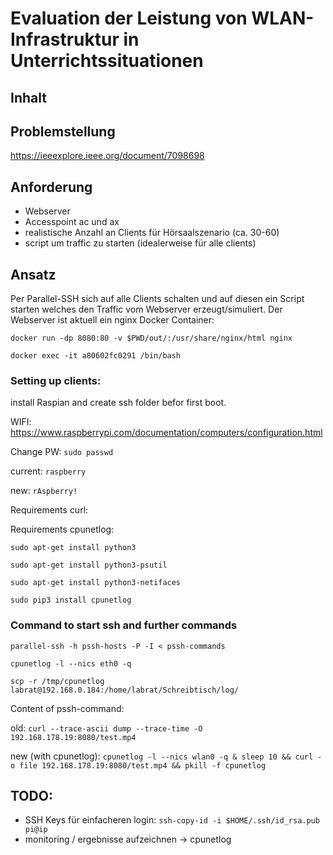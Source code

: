 # Evaluation der Leistung von WLAN-Infrastruktur in Unterrichtssituationen

## Inhalt

## Problemstellung
https://ieeexplore.ieee.org/document/7098698

## Anforderung
- Webserver
- Accesspoint ac und ax
- realistische Anzahl an Clients für Hörsaalszenario (ca. 30-60)
- script um traffic zu starten (idealerweise für alle clients)

## Ansatz
Per Parallel-SSH sich auf alle Clients schalten und auf diesen ein Script starten welches den Traffic vom Webserver erzeugt/simuliert.
Der Webserver ist aktuell ein nginx Docker Container:

`docker run -dp 8080:80 -v $PWD/out/:/usr/share/nginx/html nginx`

`docker exec -it a80602fc0291 /bin/bash`

### Setting up clients:
install Raspian and create ssh folder befor first boot.

WIFI: https://www.raspberrypi.com/documentation/computers/configuration.html

Change PW: `sudo passwd`

current: `raspberry`

new: `rAspberry!`

Requirements curl:

Requirements cpunetlog:

`sudo apt-get install python3`

`sudo apt-get install python3-psutil`

`sudo apt-get install python3-netifaces`

`sudo pip3 install cpunetlog`

### Command to start ssh and further commands

`parallel-ssh -h pssh-hosts -P -I < pssh-commands`

`cpunetlog -l --nics eth0 -q`

`scp -r /tmp/cpunetlog labrat@192.168.0.184:/home/labrat/Schreibtisch/log/`


Content of pssh-command:

old: 
`curl --trace-ascii dump --trace-time -O 192.168.178.19:8080/test.mp4` 

new (with cpunetlog): 
`cpunetlog -l --nics wlan0 -q &
sleep 10 &&
curl -o file 192.168.178.19:8080/test.mp4 &&
pkill -f cpunetlog`

## TODO:

- SSH Keys für einfacheren login: `ssh-copy-id -i $HOME/.ssh/id_rsa.pub pi@ip`
- monitoring / ergebnisse aufzeichnen -> cpunetlog

